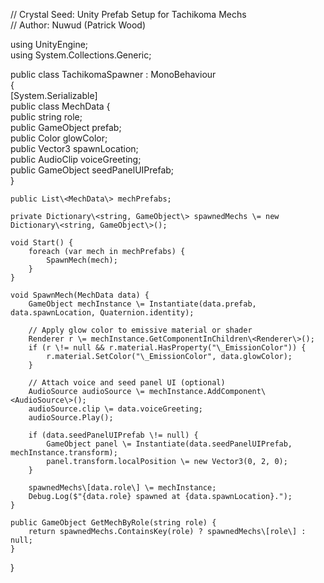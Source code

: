 // Crystal Seed: Unity Prefab Setup for Tachikoma Mechs  
// Author: Nuwud (Patrick Wood)

using UnityEngine;  
using System.Collections.Generic;

public class TachikomaSpawner : MonoBehaviour  
{  
    \[System.Serializable\]  
    public class MechData {  
        public string role;  
        public GameObject prefab;  
        public Color glowColor;  
        public Vector3 spawnLocation;  
        public AudioClip voiceGreeting;  
        public GameObject seedPanelUIPrefab;  
    }

    public List\<MechData\> mechPrefabs;

    private Dictionary\<string, GameObject\> spawnedMechs \= new Dictionary\<string, GameObject\>();

    void Start() {  
        foreach (var mech in mechPrefabs) {  
            SpawnMech(mech);  
        }  
    }

    void SpawnMech(MechData data) {  
        GameObject mechInstance \= Instantiate(data.prefab, data.spawnLocation, Quaternion.identity);

        // Apply glow color to emissive material or shader  
        Renderer r \= mechInstance.GetComponentInChildren\<Renderer\>();  
        if (r \!= null && r.material.HasProperty("\_EmissionColor")) {  
            r.material.SetColor("\_EmissionColor", data.glowColor);  
        }

        // Attach voice and seed panel UI (optional)  
        AudioSource audioSource \= mechInstance.AddComponent\<AudioSource\>();  
        audioSource.clip \= data.voiceGreeting;  
        audioSource.Play();

        if (data.seedPanelUIPrefab \!= null) {  
            GameObject panel \= Instantiate(data.seedPanelUIPrefab, mechInstance.transform);  
            panel.transform.localPosition \= new Vector3(0, 2, 0);  
        }

        spawnedMechs\[data.role\] \= mechInstance;  
        Debug.Log($"{data.role} spawned at {data.spawnLocation}.");  
    }

    public GameObject GetMechByRole(string role) {  
        return spawnedMechs.ContainsKey(role) ? spawnedMechs\[role\] : null;  
    }  
}

